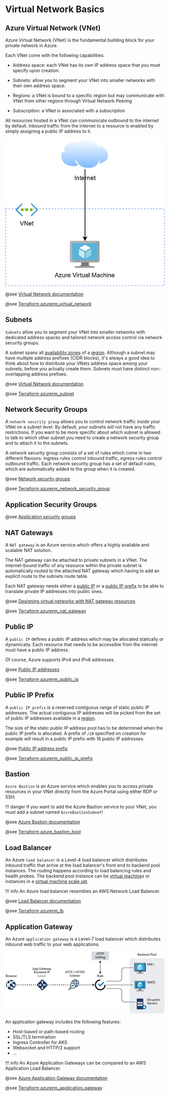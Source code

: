 # Virtual Network Basics

## Azure Virtual Network (VNet)

Azure Virtual Network (VNet) is the fundamental building block for your private network in Azure.

Each VNet come with the following capabilities:

* Address space: each VNet has its own IP address space that you must specify upon creation.

* Subnets: allow you to segment your VNet into smaller networks with their own address space.

* Regions: a VNet is bound to a specific region but may communicate with VNet from other regions
through Virtual Network Peering

* Subscription: a VNet is associated with a subscription

All resources hosted in a VNet can communicate outbound to the internet by default. 
Inbound traffic from the internet to a resource is enabled by simply assigning a public IP address
to it.

![](img/az_vnet.png)

@see [Virtual Network documentation](https://docs.microsoft.com/en-us/azure/virtual-network/)

@see [Terraform azurerm_virtual_network](https://www.terraform.io/docs/providers/azurerm/r/virtual_network.html)

## Subnets

`Subnets` allow you to segment your VNet into smaller networks with dedicated address spaces and tailored network access control
via network security groups.

A subnet spans all [availability zones](../az_get_started.md#availability-zones) of a [region](../az_get_started.md#region).
Although a subnet may have multiple address prefixes (CIDR blocks), it's always a good idea to think about how to
distribute your VNets address space among your subnets, before you actually create them.
Subnets must have distinct non-overlapping address prefixes.

@see [Virtual Network documentation](https://docs.microsoft.com/en-us/azure/virtual-network/)

@see [Terraform azurerm_subnet](https://www.terraform.io/docs/providers/azurerm/r/subnet.html)

## Network Security Groups

A `network security group` allows you to control network traffic inside your VNet on a subnet level.
By default, your subnets will not have any traffic restrictions. If you want to be more specific about which subnet is allowed
to talk to which other subnet you need to create a network security group and to attach it to the subnets.

A network security group consists of a set of rules which come in two different flavours: ingress rules control inbound traffic,
egress rules control outbound traffic. 
Each network security group has a set of default rules, which are automatically added to the group when it is created.
 
@see [Network security groups](https://docs.microsoft.com/de-de/azure/virtual-network/network-security-groups-overview)

@see [Terraform azurerm_network_security_group](https://www.terraform.io/docs/providers/azurerm/r/network_security_group.html)

## Application Security Groups

@see [Application security groups](https://docs.microsoft.com/de-de/azure/virtual-network/application-security-groups)

## NAT Gateways

A `NAT gateway` is an Azure service which offers a highly available and scalable NAT solution.

The NAT gateway can be attached to private subnets in a VNet. 
The internet-bound traffic of any resource within the private subnet is automatically routed to the attached NAT gateway
which having to add an explicit route to the subnets route table.

Each NAT gateway needs either a [public IP](#public-ip) or a [public IP prefix](#public-ip-prefix) to be able to translate private IP addresses into public ones.  

@see [Designing virtual networks with NAT gateway resources](https://docs.microsoft.com/de-de/azure/virtual-network/nat-gateway-resource)

@see [Terraform azurerm_nat_gateway](https://www.terraform.io/docs/providers/azurerm/r/nat_gateway.html)

## Public IP

A `public IP` defines a public IP address which may be allocated statically or dynamically.
Each resource that needs to be accessible from the internet must have a public IP address.

Of course, Azure supports IPv4 and IPv6 addresses.

@see [Public IP addresses](https://docs.microsoft.com/en-us/azure/virtual-network/public-ip-addresses)

@see [Terraform azurerm_public_ip](https://www.terraform.io/docs/providers/azurerm/r/public_ip.html)

## Public IP Prefix

A `public IP prefix` is a reserved contiguous range of static public IP addresses.
The actual contiguous IP addresses will be picked from the set of public IP addresses available in a [region](../az_get_started.md#region). 

The size of the static public IP address pool has to be determined when the public IP prefix is allocated.
A prefix of `/28` specified on creation for example will result in a public IP prefix with 16 public IP addresses.

@see [Public IP address prefix](https://docs.microsoft.com/en-us/azure/virtual-network/public-ip-address-prefix)

@see [Terraform azurerm_public_ip_prefix](https://www.terraform.io/docs/providers/azurerm/r/public_ip_prefix.html)

## Bastion 

`Azure Bastion` is an Azure service which enables you to access private resources in your VNet directly from the Azure Portal
using either RDP or SSH.

!!! danger
    If you want to add the Azure Bastion service to your VNet, you must add a subnet named `AzureBastionSubnet`!

@see [Azure Bastion documentation](https://docs.microsoft.com/en-us/azure/bastion/)

@see [Terraform azure_bastion_host](https://www.terraform.io/docs/providers/azurerm/r/bastion_host.html)

## Load Balancer

An Azure `load balancer` is a Level-4 load balancer which distributes inbound traffic
that arrive at the load balancer's front end to backend pool instances.
The routing happens according to load balancing rules and health probes.
The backend pool instance can be [virtual machine](../vm/vm_basics.md#virtual-machine)s 
or instances in a [virtual machine scale set](../vm/vm_basics.md#virtual-machine-scale-set).

!!! info
   An Azure load balancer resembles an AWS Network Load Balancer.
   
@see [Load Balancer documentation](https://docs.microsoft.com/en-us/azure/load-balancer/)

@see [Terraform azurerm_lb](https://registry.terraform.io/providers/hashicorp/azurerm/latest/docs/resources/lb)

## Application Gateway

An Azure `application gateway` is a Level-7 load balancer which distributes inbound web traffic
to your web applications.

![](img/figure1-720.png)

An application gateway includes the following features:
* Host-based or path-based routing
* SSL/TLS termination
* Ingress Controller for AKS
* Websocket and HTTP/2 support
* ...
 
!!! info
   An Azure Application Gateways can be compared to an AWS Application Load Balancer.

@see [Azure Application Gateway documentation](https://docs.microsoft.com/en-us/azure/application-gateway/)

@see [Terraform azurerm_application_gateway](https://registry.terraform.io/providers/hashicorp/azurerm/latest/docs/resources/application_gateway)

